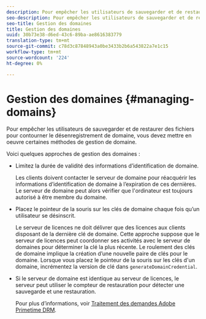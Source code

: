 ```yaml
---
description: Pour empêcher les utilisateurs de sauvegarder et de restaurer des fichiers pour contourner le désenregistrement de domaine, vous devez mettre en oeuvre certaines méthodes de gestion de domaine.
seo-description: Pour empêcher les utilisateurs de sauvegarder et de restaurer des fichiers pour contourner le désenregistrement de domaine, vous devez mettre en oeuvre certaines méthodes de gestion de domaine.
seo-title: Gestion des domaines
title: Gestion des domaines
uuid: 30b73e38-d6ed-43c6-89ba-ae8616383779
translation-type: tm+mt
source-git-commit: c78d3c87848943a0be3433b2b6a543822a7e1c15
workflow-type: tm+mt
source-wordcount: '224'
ht-degree: 0%

---
```



# Gestion des domaines {#managing-domains}

Pour empêcher les utilisateurs de sauvegarder et de restaurer des fichiers pour contourner le désenregistrement de domaine, vous devez mettre en oeuvre certaines méthodes de gestion de domaine.

Voici quelques approches de gestion des domaines :

* Limitez la durée de validité des informations d’identification de domaine.

   Les clients doivent contacter le serveur de domaine pour réacquérir les informations d’identification de domaine à l’expiration de ces dernières. Le serveur de domaine peut alors vérifier que l&#39;ordinateur est toujours autorisé à être membre du domaine.
* Placez le pointeur de la souris sur les clés de domaine chaque fois qu’un utilisateur se désinscrit.

   Le serveur de licences ne doit délivrer que des licences aux clients disposant de la dernière clé de domaine. Cette approche suppose que le serveur de licences peut coordonner ses activités avec le serveur de domaines pour déterminer la clé la plus récente. Le roulement des clés de domaine implique la création d’une nouvelle paire de clés pour le domaine. Lorsque vous placez le pointeur de la souris sur les clés d&#39;un domaine, incrémentez la version de clé dans `generateDomainCredential`.
* Si le serveur de domaine est identique au serveur de licences, le serveur peut utiliser le compteur de restauration pour détecter une sauvegarde et une restauration.

   Pour plus d’informations, voir [Traitement des demandes Adobe Primetime DRM](../../protecting-content/implementing-the-license-server/processing-drm-requests.md).

